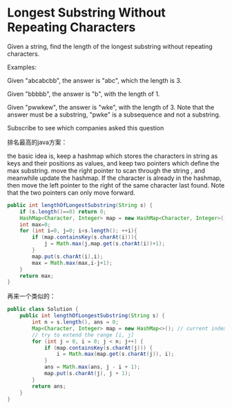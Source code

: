 # Longest Substring Without Repeating Characters

Given a string, find the length of the longest substring without repeating characters.

Examples:

Given "abcabcbb", the answer is "abc", which the length is 3.

Given "bbbbb", the answer is "b", with the length of 1.

Given "pwwkew", the answer is "wke", with the length of 3. Note that the answer must be a substring, "pwke" is a subsequence and not a substring.

Subscribe to see which companies asked this question

排名最高的java方案：

the basic idea is, keep a hashmap which stores the characters in string as keys and their positions as values, and keep two pointers which define the max substring. move the right pointer to scan through the string , and meanwhile update the hashmap. If the character is already in the hashmap, then move the left pointer to the right of the same character last found. Note that the two pointers can only move forward.

```java
public int lengthOfLongestSubstring(String s) {
    if (s.length()==0) return 0;
    HashMap<Character, Integer> map = new HashMap<Character, Integer>();
    int max=0;
    for (int i=0, j=0; i<s.length(); ++i){
        if (map.containsKey(s.charAt(i))){
            j = Math.max(j,map.get(s.charAt(i))+1);
        }
        map.put(s.charAt(i),i);
        max = Math.max(max,i-j+1);
    }
    return max;
}
```

再来一个类似的：

```java
public class Solution {
    public int lengthOfLongestSubstring(String s) {
        int n = s.length(), ans = 0;
        Map<Character, Integer> map = new HashMap<>(); // current index of character
        // try to extend the range [i, j]
        for (int j = 0, i = 0; j < n; j++) {
            if (map.containsKey(s.charAt(j))) {
                i = Math.max(map.get(s.charAt(j)), i);
            }
            ans = Math.max(ans, j - i + 1);
            map.put(s.charAt(j), j + 1);
        }
        return ans;
    }
}
```
